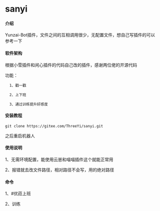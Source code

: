 # sanyi

#### 介绍
Yunzai-Bot插件，文件之间的互相调用很少，无配置文件，想自己写插件的可以参考一下

#### 软件架构
根据小雪插件和闲心插件的代码自己改的插件，感谢两位佬的开源代码

功能：

      1、戳一戳

      2、上下班

      3、通过训练提升好感度
   


#### 安装教程


```
git clone https://gitee.com/ThreeYi/sanyi.git

```
  
之后重启机器人

#### 使用说明

1、无需环境配置，能使用云崽和喵喵插件这个就能正常用

2、报错就去改文件路径，相对路径不会写，用的绝对路径

#### 命令

 1、#优菈上班

 2、训练


